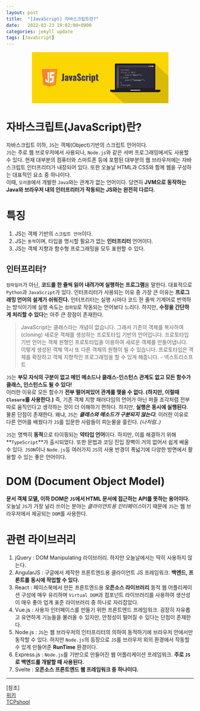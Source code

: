 ```yaml
---
layout: post
title:  "[JavaScript] 자바스크립트란?"
date:   2022-03-23 19:02:00+0900
categories: jekyll update
tags: [JavaScript]
---
```

<p align="center"><img src="/assets/img/blog/정보/자바스크립트.png"></p>

# 자바스크립트(JavaScript)란?
자바스크립트 이하, `JS`는 객체(Object)기반의 스크립트 언어이다.  
`JS`는 주로 웹 브로우저에서 사용되나, `Node.js`와 같은 서버 프로그래밍에서도 사용할 수 있다. 현재 대부분의 컴퓨터와 스마트폰 등에 포함된 대부분의 웹 브라우저에는 자바스크립트 인터프리터가 내장되어 있다. 또한 오늘날 HTML과 CSS와 함께 웹을 구성하는 대표적인 요소 중 하나이다.  
이때, `오라클`에서 개발한 `Java`와는 관계가 없는 언어이다. 당연히 **JVM으로 동작하는 Java와 브라우저 내의 인터프리터가 작동되는 JS와는 완전히 다르다.**

# 특징
1. JS는 객체 기반의 `스크립트 언어`이다.  
2. JS는 `동적`이며, 타입을 명시할 필요가 없는 **인터프리터** 언어이다.  
3. JS는 객체 지향과 함수형 프로그래밍을 모두 표현할 수 있다.  

## 인터프리터?
`컴파일러`가 아닌, **코드를 한 줄씩 읽어 내려가며 실행하는 프로그램**을 말한다. 대표적으로 `Python`과 `JavaScript`가 있다. 인터프리터가 사용되는 이유 중 가장 큰 이유는 **프로그래밍 언어의 설계가 쉬워진다.** 인터프리터는 실행 시마다 코드 한 줄씩 기계어로 번역하는 방식이기에 실행 속도는 `컴파일`로 작동되는 언어보다 느리다. 하지만, **수정을 간단하게 처리할 수 있다**는 아주 큰 장점이 존재한다.  

> JavaScript는 클래스라는 개념이 없습니다. 그래서 기존의 객체를 복사하여(cloning) 새로운 객체를 생성하는 프로토타입 기반의 언어입니다. 프로토타입 기반 언어는 객체 원형인 프로토타입을 이용하여 새로운 객체를 만들어냅니다. 이렇게 생성된 객체 역시 또 다른 객체의 원형이 될 수 있습니다. 프로토타입은 객체를 확장하고 객체 지향적인 프로그래밍을 할 수 있게 해줍니다. - 넥스트리소프트
  
`JS`는 **부모 자식의 구분이 없고 메인 메소드나 클래스-인스턴스 관계도 없고 모든 함수가 클래스, 인스턴스도 될 수 있다!**  
이러한 이유로 모든 함수가 **전부 떨어져있어 관계를 맺을 수 없다. (하지만, 이럴때 `Closure`를 사용한다.)** 즉, 기존 객체 지향 패러다임의 언어가 아닌 퍼즐 조각처럼 전부 따로 움직인다고 생각하는 것이 더 이해하기 편하다. 하지만, **실행은 동시에 실행된다**.  
물론 단점이 존재한다. 왜냐, `JS`는 ***클래스와 메소드가 구분되지 않는다.*** 이러한 이유로 다른 언어를 배웠다가 `JS`를 입문한 사람들이 피눈물을 흘린다. *(나처럼..)*  
  
`JS`는 명백히 **동적**으로 타이핑되는 **약타입 언어**이다. 하지만, 이를 해결하기 위해 **`TypeScript`**가 출시되었다. 또한 문법과 코딩 진입 장벽이 거의 없어서 쉽게 배울 수 있다. `JSON`이나 `Node.js`등 여러가지 `JS`의 사용 반경이 폭넓기에 다양한 방면에서 활용할 수 있는 좋은 언어이다.

# DOM (Document Object Model)
**문서 객체 모델, 이하 DOM은 `JS`에서 HTML 문서에 접근하는 API를 뜻하는 용어이다.**  
오늘날 `JS`가 가장 널리 쓰이는 분야는 *클라이언트용 인터페이스*이기 때문에 `JS`는 웹 브라우저에서 제공되는 `DOM`를 사용한다.

# 관련 라이브러리
1. jQuery : DOM Manipulating 라이브러리. 하지만 오늘날에서는 딱히 사용하지 않는다.  
2. AngularJS : 구글에서 제작한 프론트엔드용 클라이언트 JS 프레임워크. **백엔드, 프론트를 동시에 작업할 수 있다.**  
3. React : 페이스북에서 만든 프론트엔드용 **오픈소스 라이브러리** 동적 웹 어플리케이션 구성에 매우 유리하며 `Virtual DOM`과 컴포넌트 라이브러리를 사용하여 생산성이 매우 좋아 업계 표준 라이브러리 중 하나로 자리잡았다.  
4. Vue.js : 사용자 인터페이스를 만들기 위한 프론트엔드 프레임워크. 굉장히 자유롭고 유연하게 기능들을 불러올 수 있지만, 안정성이 떨어질 수 있다는 단점이 존재한다.  
5. Node.js : `JS`는 웹 브라우저의 인터프리터의 의하여 동적하기에 브라우저 안에서만 동작할 수 있다. 하지만 `Node.js`의 등장으로 `JS`를 브라우저 외의 환경에서 작동할 수 있게 만들어준 **RunTime** 환경이다.  
6. Express.js : `Node.js`를 기반으로 만들어진 웹 어플리케이션 프레임워크. **주로 `JS`로 백엔드를 개발할 때 사용된다.**  
7. Svelte : **오픈소스 프론트엔드 웹 프레임워크 중 하나이다.**  
  
---  
[참조]  
[위키](https://namu.wiki/w/JavaScript)  
[TCPshool](http://www.tcpschool.com/javascript/js_intro_basic)  